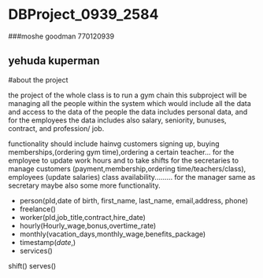 # DBProject_0939_2584
###moshe goodman 770120939
## yehuda kuperman

#about the project


the project of the whole class is to run a gym chain
this subproject will be managing all the people within the system which would include all the data and access to the data of the people
the data includes personal data, and for the employees the data includes also salary, seniority, bunuses, contract, and profession/ job.

functionality should include hainvg customers signing up, buying memberships,(ordering gym time),ordering a certain teacher...
for the employee to update work hours and to take shifts
for the secretaries to manage customers (payment,membership,ordering time/teachers/class), employees (update salaries)
  class availability.........
for the manager same as secretary maybe also some more functionality.



* person(pId,date of birth, first_name, last_name, email,address, phone)
*  freelance()
*  worker(pId,job_title,contract,hire_date)
*    hourly(Hourly_wage,bonus,overtime_rate)
*    monthly(vacation_days,monthly_wage,benefits_package)
* timestamp(_date_,)
* services()

shift()
serves()
  
